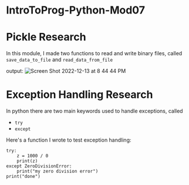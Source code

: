 # IntroToProg-Python-Mod07


# Pickle Research

In this module, I made two functions to read and write binary files, called `save_data_to_file` and `read_data_from_file`

output:
![Screen Shot 2022-12-13 at 8 44 44 PM](https://user-images.githubusercontent.com/117882847/207508051-5ff2cf83-2b0f-40f9-9b88-5619b6a6a9dd.png)

# Exception Handling Research
In python there are two main keywords used to handle exceptions, called
- `try`
- `except`

Here's a function I wrote to test exception handling:
```
try:
    z = 1000 / 0
    print(z)
except ZeroDivisionError:
    print("my zero division error")
print("done")
```


